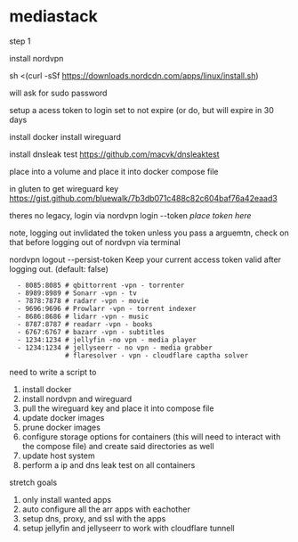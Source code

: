 # mediastack
step 1

install nordvpn

sh <(curl -sSf https://downloads.nordcdn.com/apps/linux/install.sh)

will ask for sudo password

setup a acess token to login
set to not expire (or do, but will expire in 30 days


install docker
install wireguard

install dnsleak test
https://github.com/macvk/dnsleaktest

place into a volume and place it into docker compose file


in gluten to get wireguard key
https://gist.github.com/bluewalk/7b3db071c488c82c604baf76a42eaad3

theres no legacy, login via nordvpn login --token *place token here*

note, logging out invlidated the token unless you pass a arguemtn, check on that before logging out of nordvpn via terminal

nordvpn logout  --persist-token  Keep your current access token valid after logging out. (default: false)


      - 8085:8085 # qbittorrent -vpn - torrenter
      - 8989:8989 # Sonarr -vpn - tv 
      - 7878:7878 # radarr -vpn - movie
      - 9696:9696 # Prowlarr -vpn - torrent indexer
      - 8686:8686 # lidarr -vpn - music
      - 8787:8787 # readarr -vpn - books
      - 6767:6767 # bazarr -vpn - subtitles
      - 1234:1234 # jellyfin -no vpn - media player
      - 1234:1234 # jellyseerr - no vpn - media grabber
                  # flaresolver - vpn - cloudflare captha solver


need to write a script to
1) install docker
2) install nordvpn and wireguard
3) pull the wireguard key and place it into compose file
4) update docker images
5) prune docker images
6) configure storage options for containers (this will need to interact with the compose file) and create said directories as well
7) update host system
8) perform a ip and dns leak test on all containers

stretch goals
1) only install wanted apps
2) auto configure all the arr apps with eachother
3) setup dns, proxy, and ssl with the apps
4) setup jellyfin and jellyseerr to work with cloudflare tunnell

